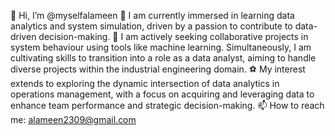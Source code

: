 👋 Hi, I’m @myselfalameen
👀 I am currently immersed in learning data analytics and system simulation, driven by a passion to contribute to data-driven decision-making.
🎯 I am actively seeking collaborative projects in system behaviour using tools like machine learning. Simultaneously, I am cultivating skills to transition into a role as a data analyst, aiming to handle diverse projects within the industrial engineering domain.
⚽ My interest extends to exploring the dynamic intersection of data analytics in operations management, with a focus on acquiring and leveraging data to enhance team performance and strategic decision-making.
📫 How to reach me: alameen2309@gmail.com
<!---
myselfalameen/myselfalameen is a ✨ special ✨ repository because its `README.md` (this file) appears on your GitHub profile.
You can click the Preview link to take a look at your changes.
--->
